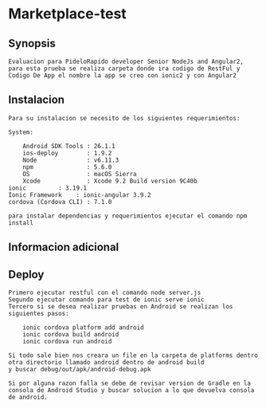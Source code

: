 # Marketplace-test


## Synopsis

	Evaluacion para PideloRapido developer Senior NodeJs and Angular2, para esta prueba se realiza carpeta donde ira codigo de RestFul y Codigo De App el nombre la app se creo con ionic2 y con Angular2
	
## Instalacion

	Para su instalacion se necesito de los siguientes requerimientos:
	
	System:

    	Android SDK Tools : 26.1.1
    	ios-deploy        : 1.9.2
    	Node              : v6.11.3
    	npm               : 5.6.0
    	OS                : macOS Sierra
    	Xcode             : Xcode 9.2 Build version 9C40b
	ionic 		  : 3.19.1
	Ionic Framework    : ionic-angular 3.9.2
	cordova (Cordova CLI) : 7.1.0

	para instalar dependencias y requerimientos ejecutar el comando npm install

## Informacion adicional 





## Deploy

	Primero ejecutar restful con el comando node server.js
	Segundo ejecutar comando para test de ionic serve ionic
	Tercero si se desea realizar pruebas en Android se realizan los siguientes pasos:

		ionic cordova platform add android
		ionic cordova build android
		ionic cordova run android
	
	Si todo sale bien nos creara un file en la carpeta de platforms dentro otra directorio llamado android dentro de android build
	y buscar debug/out/apk/android-debug.apk

	Si por alguna razon falla se debe de revisar version de Gradle en la consola de Android Studio y buscar solucion a lo que devuelva consola de android.



